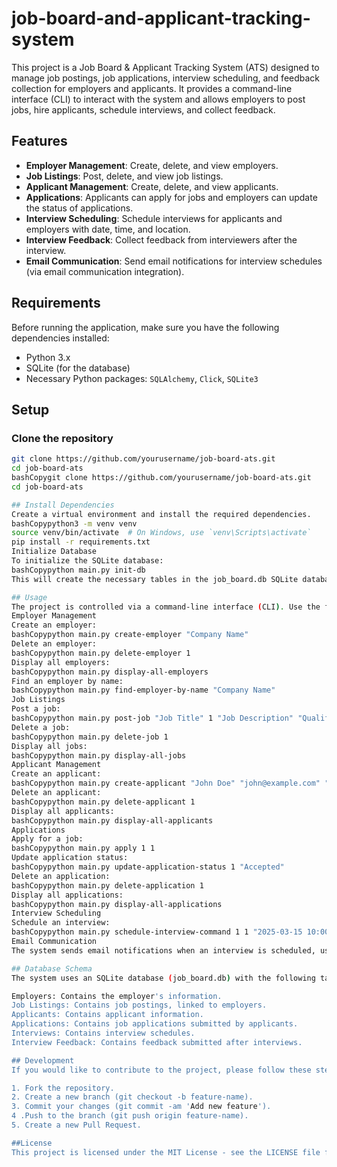 # job-board-and-applicant-tracking-system
This project is a Job Board & Applicant Tracking System (ATS) designed to manage job postings, job applications, interview scheduling, and feedback collection for employers and applicants. It provides a command-line interface (CLI) to interact with the system and allows employers to post jobs, hire applicants, schedule interviews, and collect feedback.

## Features

- **Employer Management**: Create, delete, and view employers.
- **Job Listings**: Post, delete, and view job listings.
- **Applicant Management**: Create, delete, and view applicants.
- **Applications**: Applicants can apply for jobs and employers can update the status of applications.
- **Interview Scheduling**: Schedule interviews for applicants and employers with date, time, and location.
- **Interview Feedback**: Collect feedback from interviewers after the interview.
- **Email Communication**: Send email notifications for interview schedules (via email communication integration).
  
## Requirements

Before running the application, make sure you have the following dependencies installed:

- Python 3.x
- SQLite (for the database)
- Necessary Python packages: `SQLAlchemy`, `Click`, `SQLite3`

## Setup

### Clone the repository

```bash
git clone https://github.com/yourusername/job-board-ats.git
cd job-board-ats
bashCopygit clone https://github.com/yourusername/job-board-ats.git
cd job-board-ats

## Install Dependencies
Create a virtual environment and install the required dependencies.
bashCopypython3 -m venv venv
source venv/bin/activate  # On Windows, use `venv\Scripts\activate`
pip install -r requirements.txt
Initialize Database
To initialize the SQLite database:
bashCopypython main.py init-db
This will create the necessary tables in the job_board.db SQLite database.

## Usage
The project is controlled via a command-line interface (CLI). Use the following commands to interact with the system.
Employer Management
Create an employer:
bashCopypython main.py create-employer "Company Name"
Delete an employer:
bashCopypython main.py delete-employer 1
Display all employers:
bashCopypython main.py display-all-employers
Find an employer by name:
bashCopypython main.py find-employer-by-name "Company Name"
Job Listings
Post a job:
bashCopypython main.py post-job "Job Title" 1 "Job Description" "Qualifications" "Salary Range" "Benefits" "2025-03-30"
Delete a job:
bashCopypython main.py delete-job 1
Display all jobs:
bashCopypython main.py display-all-jobs
Applicant Management
Create an applicant:
bashCopypython main.py create-applicant "John Doe" "john@example.com" "resume.pdf"
Delete an applicant:
bashCopypython main.py delete-applicant 1
Display all applicants:
bashCopypython main.py display-all-applicants
Applications
Apply for a job:
bashCopypython main.py apply 1 1
Update application status:
bashCopypython main.py update-application-status 1 "Accepted"
Delete an application:
bashCopypython main.py delete-application 1
Display all applications:
bashCopypython main.py display-all-applications
Interview Scheduling
Schedule an interview:
bashCopypython main.py schedule-interview-command 1 1 "2025-03-15 10:00:00" "Company Office"
Email Communication
The system sends email notifications when an interview is scheduled, using the smtplib module. Make sure you have the email sending functionality configured properly in the system. The send_email function should be integrated with your email service (like Gmail, Outlook, etc.).

## Database Schema
The system uses an SQLite database (job_board.db) with the following tables:

Employers: Contains the employer's information.
Job Listings: Contains job postings, linked to employers.
Applicants: Contains applicant information.
Applications: Contains job applications submitted by applicants.
Interviews: Contains interview schedules.
Interview Feedback: Contains feedback submitted after interviews.

## Development
If you would like to contribute to the project, please follow these steps:

1. Fork the repository.
2. Create a new branch (git checkout -b feature-name).
3. Commit your changes (git commit -am 'Add new feature').
4 .Push to the branch (git push origin feature-name).
5. Create a new Pull Request.

##License
This project is licensed under the MIT License - see the LICENSE file for details.
